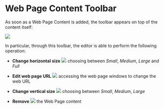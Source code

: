 # Web Page Content Toolbar

As soon as a Web Page Content is added, the toolbar appears on top of the content itself:

<img src="../img/web-section/web-toolbar.jpg" class="ms-docimage"/>

In particular, through this toolbar, the editor is able to perform the following operation:

* **Change horizontal size** <img src="../img/button/change-size-horizontal.jpg" class="ms-docbutton"/> choosing between *Small*, *Medium*, *Large* and *Full*

* **Edit web page URL** <img src="../img/button/change-media2.jpg" class="ms-docbutton"/> accessing the web page windows to change the web URL

* **Change vertical size** <img src="../img/button/change-size-vertical.jpg" class="ms-docbutton"/> choosing between *Small*, *Medium*, *Large*

* **Remove** <img src="../img/button/remove2.jpg" class="ms-docbutton"/> the Web Page content
